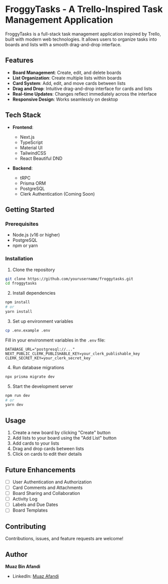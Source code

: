# FroggyTasks - A Trello-Inspired Task Management Application

FroggyTasks is a full-stack task management application inspired by Trello, built with modern web technologies. It allows users to organize tasks into boards and lists with a smooth drag-and-drop interface.

## Features

- **Board Management**: Create, edit, and delete boards
- **List Organization**: Create multiple lists within boards
- **Card System**: Add, edit, and move cards between lists
- **Drag and Drop**: Intuitive drag-and-drop interface for cards and lists
- **Real-time Updates**: Changes reflect immediately across the interface
- **Responsive Design**: Works seamlessly on desktop

## Tech Stack

- **Frontend**:
  - Next.js
  - TypeScript
  - Material UI
  - TailwindCSS
  - React Beautiful DND

- **Backend**:
  - tRPC
  - Prisma ORM
  - PostgreSQL
  - Clerk Authentication (Coming Soon)

## Getting Started

### Prerequisites

- Node.js (v16 or higher)
- PostgreSQL
- npm or yarn

### Installation

1. Clone the repository
```bash
git clone https://github.com/yourusername/froggytasks.git
cd froggytasks
```

2. Install dependencies
```bash
npm install
# or
yarn install
```

3. Set up environment variables
```bash
cp .env.example .env
```
Fill in your environment variables in the `.env` file:
```env
DATABASE_URL="postgresql://..."
NEXT_PUBLIC_CLERK_PUBLISHABLE_KEY=your_clerk_publishable_key
CLERK_SECRET_KEY=your_clerk_secret_key
```

4. Run database migrations
```bash
npx prisma migrate dev
```

5. Start the development server
```bash
npm run dev
# or
yarn dev
```

## Usage

1. Create a new board by clicking "Create" button
2. Add lists to your board using the "Add List" button
3. Add cards to your lists
4. Drag and drop cards between lists
5. Click on cards to edit their details

## Future Enhancements

- [ ] User Authentication and Authorization
- [ ] Card Comments and Attachments
- [ ] Board Sharing and Collaboration
- [ ] Activity Log
- [ ] Labels and Due Dates
- [ ] Board Templates

## Contributing

Contributions, issues, and feature requests are welcome!


## Author

**Muaz Bin Afandi**
- LinkedIn: [Muaz Afandi](https://www.linkedin.com/in/your-profile)

